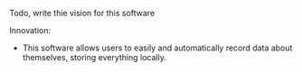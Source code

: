 Todo, write thie vision for this software

Innovation:

- This software allows users to easily and automatically record data about themselves, storing everything locally.
